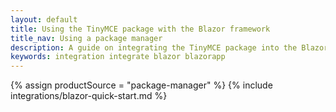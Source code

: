 ```yaml
---
layout: default
title: Using the TinyMCE package with the Blazor framework
title_nav: Using a package manager
description: A guide on integrating the TinyMCE package into the Blazor framework.
keywords: integration integrate blazor blazorapp
---
```


{% assign productSource = "package-manager" %}
{% include integrations/blazor-quick-start.md %}
